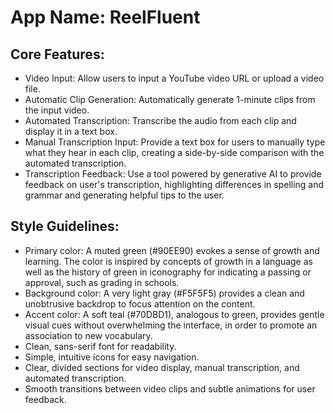 # **App Name**: ReelFluent

## Core Features:

- Video Input: Allow users to input a YouTube video URL or upload a video file.
- Automatic Clip Generation: Automatically generate 1-minute clips from the input video.
- Automated Transcription: Transcribe the audio from each clip and display it in a text box.
- Manual Transcription Input: Provide a text box for users to manually type what they hear in each clip, creating a side-by-side comparison with the automated transcription.
- Transcription Feedback: Use a tool powered by generative AI to provide feedback on user's transcription, highlighting differences in spelling and grammar and generating helpful tips to the user.

## Style Guidelines:

- Primary color: A muted green (#90EE90) evokes a sense of growth and learning. The color is inspired by concepts of growth in a language as well as the history of green in iconography for indicating a passing or approval, such as grading in schools.
- Background color: A very light gray (#F5F5F5) provides a clean and unobtrusive backdrop to focus attention on the content.
- Accent color: A soft teal (#70DBD1), analogous to green, provides gentle visual cues without overwhelming the interface, in order to promote an association to new vocabulary.
- Clean, sans-serif font for readability.
- Simple, intuitive icons for easy navigation.
- Clear, divided sections for video display, manual transcription, and automated transcription.
- Smooth transitions between video clips and subtle animations for user feedback.
